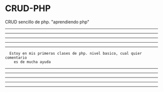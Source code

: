 # CRUD-PHP
CRUD sencillo de php. "aprendiendo php"
*************************************************************************************
*************************************************************************************
*************************************************************************************
*************************************************************************************
*************************************************************************************
      Estoy en mis primeras clases de php. nivel basico, cual quier comentario 
        es de mucha ayuda 
**************************************************************************************
**************************************************************************************
**************************************************************************************
**************************************************************************************
***************************************************************************************